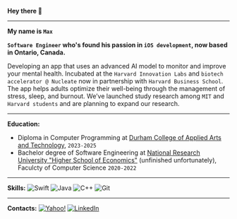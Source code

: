 **Hey there 👋**

---

**My name is `Max`**

**`Software Engineer` who's found his passion in `iOS development`, now based in Ontario, Canada.**

Developing an app that uses an advanced AI model to monitor and improve your mental health. Incubated at the `Harvard Innovation Labs` and `biotech accelerator @ Nucleate` now in partnership with `Harvard Business School`. The app helps adults optimize their well-being through the management of stress, sleep, and burnout.
We’ve launched study research among `MIT` and `Harvard students` and are planning to expand our research.

---

**Education:**
- Diploma in Computer Programming at [Durham College of Applied Arts and Technology](https://durhamcollege.ca/), `2023-2025`
- Bachelor degree of Software Engineering at [National Research University "Higher School of Economics"](https://www.hse.ru/en/) (unfinished unfortunately), Faculcty of Computer Science `2020-2022`

---

**Skills:**
![Swift](https://img.shields.io/badge/swift-F54A2A?style=for-the-badge&logo=swift&logoColor=white) 
![Java](https://img.shields.io/badge/java-%23ED8B00.svg?style=for-the-badge&logo=java&logoColor=white) 
![C++](https://img.shields.io/badge/c++-%2300599C.svg?style=for-the-badge&logo=c%2B%2B&logoColor=white) 
![Git](https://img.shields.io/badge/git-%23F05033.svg?style=for-the-badge&logo=git&logoColor=white)

---

**Contacts:**
[![Yahoo!](https://img.shields.io/badge/Yahoo!-6001D2?style=for-the-badge&logo=Yahoo!&logoColor=white)](mailto:mdleypunskiy@yahoo.com)
[![LinkedIn](https://img.shields.io/badge/linkedin-%230077B5.svg?style=for-the-badge&logo=linkedin&logoColor=white)](https://www.linkedin.com/in/max-leypunskiy)
